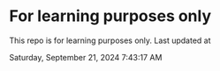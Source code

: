 # For learning purposes only
This repo is for learning purposes only.
Last updated at

Saturday, September 21, 2024 7:43:17 AM

